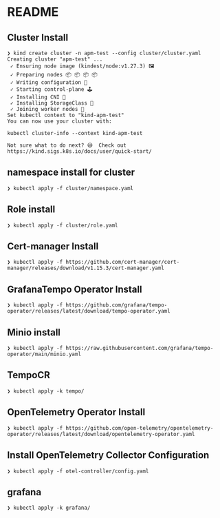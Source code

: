 # README

## Cluster Install

```bash:bash
❯ kind create cluster -n apm-test --config cluster/cluster.yaml
Creating cluster "apm-test" ...
 ✓ Ensuring node image (kindest/node:v1.27.3) 🖼
 ✓ Preparing nodes 📦 📦 📦 📦
 ✓ Writing configuration 📜
 ✓ Starting control-plane 🕹️
 ✓ Installing CNI 🔌
 ✓ Installing StorageClass 💾
 ✓ Joining worker nodes 🚜
Set kubectl context to "kind-apm-test"
You can now use your cluster with:

kubectl cluster-info --context kind-apm-test

Not sure what to do next? 😅  Check out https://kind.sigs.k8s.io/docs/user/quick-start/

```

## namespace install for cluster

```bash:bash
❯ kubectl apply -f cluster/namespace.yaml
```

## Role install

```bash:bash
❯ kubectl apply -f cluster/role.yaml
```

## Cert-manager Install

```bash:bash
❯ kubectl apply -f https://github.com/cert-manager/cert-manager/releases/download/v1.15.3/cert-manager.yaml
```

## GrafanaTempo Operator Install

```bash:bash
❯ kubectl apply -f https://github.com/grafana/tempo-operator/releases/latest/download/tempo-operator.yaml
```

## Minio install

```bash:bash
❯ kubectl apply -f https://raw.githubusercontent.com/grafana/tempo-operator/main/minio.yaml
```

## TempoCR

```bash:bash
❯ kubectl apply -k tempo/
```

## OpenTelemetry Operator Install

```bash:bash
❯ kubectl apply -f https://github.com/open-telemetry/opentelemetry-operator/releases/latest/download/opentelemetry-operator.yaml
```

## Install OpenTelemetry Collector Configuration

```bash:bash
❯ kubectl apply -f otel-controller/config.yaml
```

## grafana

```bash:bash
❯ kubectl apply -k grafana/
```
